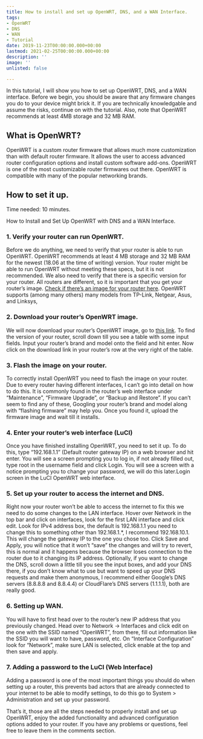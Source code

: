 ```yaml
---
title: How to install and set up OpenWRT, DNS, and a WAN Interface.
tags:
- OpenWRT
- DNS
- WAN
- Tutorial
date: 2019-11-23T00:00:00.000+00:00
lastmod: 2021-02-25T00:00:00.000+00:00
description: ''
image: ''
unlisted: false

---
```

In this tutorial, I will show you how to set up OpenWRT, DNS, and a WAN interface. Before we begin, you should be aware that any firmware changes you do to your device might brick it. If you are technically knowledgable and assume the risks, continue on with the tutorial. Also, note that OpenWRT recommends at least 4MB storage and 32 MB RAM.

## What is OpenWRT?

OpenWRT is a custom router firmware that allows much more customization than with default router firmware. It allows the user to access advanced router configuration options and install custom software add-ons. OpenWRT is one of the most customizable router firmwares out there. OpenWRT is compatible with many of the popular networking brands.

## How to set it up.

Time needed: 10 minutes.

How to Install and Set Up OpenWRT with DNS and a WAN Interface.

### 1. Verify your router can run OpenWRT.

Before we do anything, we need to verify that your router is able to run OpenWRT. OpenWRT recommends at least 4 MB storage and 32 MB RAM for the newest (18.06 at the time of writing) version. Your router might be able to run OpenWRT without meeting these specs, but it is not recommended. We also need to verify that there is a specific version for your router. All routers are different, so it is important that you get your router’s image. [Check if there’s an image for your router here](https://openwrt.org/toh/views/toh_fwdownload?dataflt%5B0%5D=supported%20current%20rel_%3D18.06.5). OpenWRT supports (among many others) many models from TP-Link, Netgear, Asus, and Linksys,

### 2. Download your router’s OpenWRT image.

We will now download your router’s OpenWRT image, go to [this link](https://openwrt.org/toh/views/toh_fwdownload?dataflt%5B0%5D=supported%20current%20rel_%3D18.06.5). To find the version of your router, scroll down till you see a table with some input fields. Input your router’s brand and model onto the field and hit enter. Now click on the download link in your router’s row at the very right of the table.

### 3. Flash the image on your router.

To correctly install OpenWRT you need to flash the image on your router. Due to every router having different interfaces, I can’t go into detail on how to do this. It is commonly found in the router’s web interface under “Maintenance”, “Firmware Upgrade”, or “Backup and Restore”. If you can’t seem to find any of these, Googling your router’s brand and model along with “flashing firmware” may help you. Once you found it, upload the firmware image and wait till it installs.

### 4. Enter your router’s web interface (LuCI)

Once you have finished installing OpenWRT, you need to set it up. To do this, type “192.168.1.1” (Default router gateway IP) on a web browser and hit enter. You will see a screen prompting you to log in, if not already filled out, type root in the username field and click Login. You will see a screen with a notice prompting you to change your password, we will do this later.Login screen in the LuCI OpenWRT web interface.

### 5. Set up your router to access the internet and DNS.

Right now your router won’t be able to access the internet to fix this we need to do some changes to the LAN interface. Hover over Network in the top bar and click on interfaces, look for the first LAN interface and click edit. Look for IPv4 address box, the default is 192.168.1.1 you need to change this to something other than 192.168.1.\*, I recommend 192.168.10.1. This will change the gateway IP to the one you chose too. Click Save and Apply, you will notice that it won’t “save” the changes and will try to revert, this is normal and it happens because the browser loses connection to the router due to it changing its IP address. Optionally, if you want to change the DNS, scroll down a little till you see the input boxes, and add your DNS there, if you don’t know what to use but want to speed up your DNS requests and make them anonymous, I recommend either Google’s DNS servers (8.8.8.8 and 8.8.4.4) or CloudFlare’s DNS servers (1.1.1.1), both are really good.

### 6. Setting up WAN.

You will have to first head over to the router’s new IP address that you previously changed. Head over to Network -> Interfaces and click edit on the one with the SSID named “OpenWRT”, from there, fill out information like the SSID you will want to have, password, etc. On “Interface Configuration” look for “Network”, make sure LAN is selected, click enable at the top and then save and apply.

### 7. Adding a password to the LuCI (Web Interface)

Adding a password is one of the most important things you should do when setting up a router, this prevents bad actors that are already connected to your internet to be able to modify settings, to do this go to System > Administration and set up your password.

That’s it, those are all the steps needed to properly install and set up OpenWRT, enjoy the added functionality and advanced configuration options added to your router. If you have any problems or questions, feel free to leave them in the comments section.